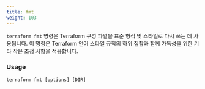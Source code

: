 ```yaml
---
title: fmt
weight: 103
---
```


`terraform fmt` 명령은 Terraform 구성 파일을 표준 형식 및 스타일로 다시 쓰는 데 사용됩니다. 이 명령은 Terraform 언어 스타일 규칙의 하위 집합과 함께 가독성을 위한 기타 작은 조정 사항을 적용합니다.

### Usage

```
terraform fmt [options] [DIR]
```

